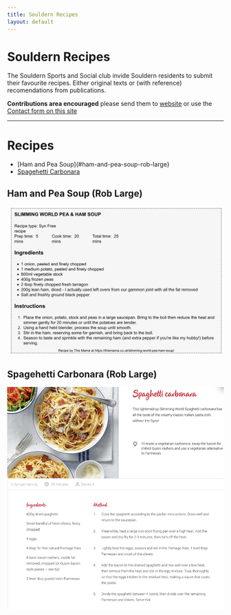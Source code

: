 ```yaml
---
title: Souldern Recipes	
layout: default
---
```


# Souldern Recipes

The Souldern Sports and Social club invide Souldern residents to
submit their favourite  recipes. Either original texts or (with
reference) recomendations from publications.

**Contributions area encouraged** please send them to
  [website](mailto::webstite@souldern.org) or use the [Contact form on
  this site](/home/contact-website)

---

# Recipes

 * [Ham and Pea Soup](#ham-and-pea-soup-rob-large}
 * [Spagehetti Carbonara](#spagehetti-carbonara-rob-large)
 

## Ham and Pea Soup (Rob Large)

![soup](pea-ham-soup.jpg)

## Spagehetti Carbonara (Rob Large)

![spaghetti](spaghetti-carbonara.jpg)



